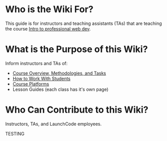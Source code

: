 # Who is the Wiki For?

This guide is for instructors and teaching assistants (TAs) that are teaching the course [Intro to professional web dev](https://education.launchcode.org/intro-to-professional-web-dev/).

# What is the Purpose of this Wiki?

Inform instructors and TAs of:
* [Course Overview, Methodologies, and Tasks](https://github.com/LaunchCodeEducation/intro-to-professional-web-dev/wiki/Course-Overview-and-Structure)
* [How to Work With Students](https://github.com/LaunchCodeEducation/intro-to-professional-web-dev/wiki/Working-With-Students)
* [Course Platforms](https://github.com/LaunchCodeEducation/intro-to-professional-web-dev/wiki/Course-Platforms)
* Lesson Guides (each class has it's own page)

# Who Can Contribute to this Wiki?

Instructors, TAs, and LaunchCode employees.

TESTING
